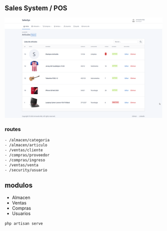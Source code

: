 
## Sales System / POS 

![demo-categorias-view]( ss-categorias.png )

### routes
    - /almacen/categoria
    - /almacen/articulo
    - /ventas/cliente   
    - /compras/proveedor
    - /compras/ingreso
    - /ventas/venta
    - /security/usuario

## modulos
- Almacen 
- Ventas
- Compras
- Usuarios

`php artisan serve` 
